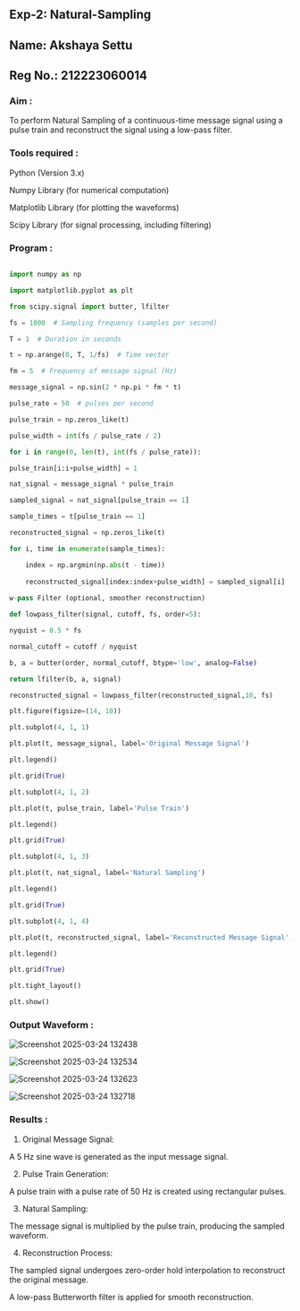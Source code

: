 ## Exp-2: Natural-Sampling
## Name: Akshaya Settu
## Reg No.: 212223060014
### Aim :

To perform Natural Sampling of a continuous-time message signal using a pulse train and reconstruct the signal using a low-pass filter.

### Tools required :

Python (Version 3.x)

Numpy Library (for numerical computation)

Matplotlib Library (for plotting the waveforms)

Scipy Library (for signal processing, including filtering)


### Program :

``` python

import numpy as np

import matplotlib.pyplot as plt

from scipy.signal import butter, lfilter

fs = 1000  # Sampling frequency (samples per second)

T = 1  # Duration in seconds

t = np.arange(0, T, 1/fs)  # Time vector

fm = 5  # Frequency of message signal (Hz)

message_signal = np.sin(2 * np.pi * fm * t)

pulse_rate = 50  # pulses per second

pulse_train = np.zeros_like(t)

pulse_width = int(fs / pulse_rate / 2)

for i in range(0, len(t), int(fs / pulse_rate)):

pulse_train[i:i+pulse_width] = 1

nat_signal = message_signal * pulse_train

sampled_signal = nat_signal[pulse_train == 1]

sample_times = t[pulse_train == 1]

reconstructed_signal = np.zeros_like(t)

for i, time in enumerate(sample_times):

    index = np.argmin(np.abs(t - time))
    
    reconstructed_signal[index:index+pulse_width] = sampled_signal[i]
    
w-pass Filter (optional, smoother reconstruction)

def lowpass_filter(signal, cutoff, fs, order=5):

nyquist = 0.5 * fs

normal_cutoff = cutoff / nyquist

b, a = butter(order, normal_cutoff, btype='low', analog=False)

return lfilter(b, a, signal)

reconstructed_signal = lowpass_filter(reconstructed_signal,10, fs)

plt.figure(figsize=(14, 10))

plt.subplot(4, 1, 1)

plt.plot(t, message_signal, label='Original Message Signal')

plt.legend()

plt.grid(True)

plt.subplot(4, 1, 2)

plt.plot(t, pulse_train, label='Pulse Train')

plt.legend()

plt.grid(True)

plt.subplot(4, 1, 3)

plt.plot(t, nat_signal, label='Natural Sampling')

plt.legend()

plt.grid(True)

plt.subplot(4, 1, 4)

plt.plot(t, reconstructed_signal, label='Reconstructed Message Signal', color='green')

plt.legend()

plt.grid(True)

plt.tight_layout()

plt.show()
```

### Output Waveform :

![Screenshot 2025-03-24 132438](https://github.com/user-attachments/assets/09f2b66f-0c0f-464b-ba91-b603e95e63cc)

![Screenshot 2025-03-24 132534](https://github.com/user-attachments/assets/965d9fcf-b989-4d59-94b3-68c63d1196bc)

![Screenshot 2025-03-24 132623](https://github.com/user-attachments/assets/ed7d77ed-ca32-419b-9e6a-a324ec4f4c90)

![Screenshot 2025-03-24 132718](https://github.com/user-attachments/assets/3c74c012-a634-4452-bd32-f4b0f2888f13)


### Results :

1. Original Message Signal:

A 5 Hz sine wave is generated as the input message signal.

2. Pulse Train Generation:

A pulse train with a pulse rate of 50 Hz is created using rectangular pulses.

3. Natural Sampling:

The message signal is multiplied by the pulse train, producing the sampled waveform.

4. Reconstruction Process:

The sampled signal undergoes zero-order hold interpolation to reconstruct the original message.

A low-pass Butterworth filter is applied for smooth reconstruction.
